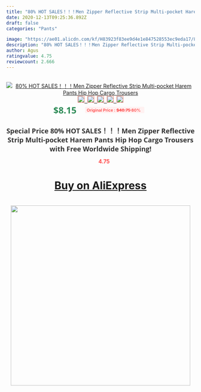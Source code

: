 ```yaml
---
title: "80% HOT SALES！！！Men Zipper Reflective Strip Multi-pocket Harem Pants Hip Hop Cargo Trousers"
date: 2020-12-13T09:25:36.892Z
draft: false
categories: "Pants"

image: "https://ae01.alicdn.com/kf/H83923f83ee9d4e1e847528553ec9eda17/80-HOT-SALES-Men-Zipper-Reflective-Strip-Multi-pocket-Harem-Pants-Hip-Hop-Cargo-Trousers.jpg"
description: "80% HOT SALES！！！Men Zipper Reflective Strip Multi-pocket Harem Pants Hip Hop Cargo Trousers"
author: Agus
ratingvalue: 4.75
reviewcount: 2.666
---
```

<br>
<div style="text-align: center;">
<a href="https://s.click.aliexpress.com/e/_9fPB1T" target="_blank" rel="nofollow noopener noreferrer"><img alt="80% HOT SALES！！！Men Zipper Reflective Strip Multi-pocket Harem Pants Hip Hop Cargo Trousers" class="magnifier-image" src="https://ae01.alicdn.com/kf/H83923f83ee9d4e1e847528553ec9eda17/80-HOT-SALES-Men-Zipper-Reflective-Strip-Multi-pocket-Harem-Pants-Hip-Hop-Cargo-Trousers.jpg_640x640.jpg">
<br>
<img style="border:1px solid salmon" src="https://ae01.alicdn.com/kf/H83923f83ee9d4e1e847528553ec9eda17/80-HOT-SALES-Men-Zipper-Reflective-Strip-Multi-pocket-Harem-Pants-Hip-Hop-Cargo-Trousers.jpg_120x120.jpg">&nbsp;&nbsp;<img style="border:1px solid salmon" src="https://ae01.alicdn.com/kf/Hccaa46866bac4f209354cd8815ca3cc8V/80-HOT-SALES-Men-Zipper-Reflective-Strip-Multi-pocket-Harem-Pants-Hip-Hop-Cargo-Trousers.jpg_120x120.jpg">&nbsp;&nbsp;<img style="border:1px solid salmon" src="https://ae01.alicdn.com/kf/H7037195e38c24c659e76ba1413d7a133D/80-HOT-SALES-Men-Zipper-Reflective-Strip-Multi-pocket-Harem-Pants-Hip-Hop-Cargo-Trousers.jpg_120x120.jpg">&nbsp;&nbsp;<img style="border:1px solid salmon" src="https://ae01.alicdn.com/kf/He828979f3d1a45aeb29301c65aeb602be/80-HOT-SALES-Men-Zipper-Reflective-Strip-Multi-pocket-Harem-Pants-Hip-Hop-Cargo-Trousers.jpg_120x120.jpg">&nbsp;&nbsp;<img style="border:1px solid salmon" src="https://ae01.alicdn.com/kf/H9e11043a1259446dbf9cb16030a4b155X/80-HOT-SALES-Men-Zipper-Reflective-Strip-Multi-pocket-Harem-Pants-Hip-Hop-Cargo-Trousers.jpg_120x120.jpg"></a></div><br0>
<div style="text-align: center;"><span style="background-color: white; border: 0px; box-sizing: border-box; color: seagreen; display: inline-block; font-family: &quot;open sans&quot; , &quot;arial&quot; , &quot;helvetica&quot; , sans-serif , &quot;heiti&quot;; font-size: 24px; font-stretch: inherit; font-weight: 700; line-height: inherit; margin: 0px 10px 0px 0px; padding: 0px; vertical-align: middle;">$8.15 </span>
<span style="background: rgb(255 , 241 , 241); border-radius: 3px; border: 0px; box-sizing: border-box; color: #ff4747; display: inline-block; font-family: inherit; font-size: 12px; font-stretch: inherit; font-style: inherit; font-variant: inherit; font-weight: 600; line-height: inherit; margin: 0px; padding: 2px 5px; transform: scale(0.9); vertical-align: middle;">Original Price : <b style="text-decoration: line-through;">$40.75 </b> 80%&nbsp;&nbsp;</span></div>
<h1 style="color: #333333; display: inline-block; font-family: &quot;open sans&quot; , &quot;arial&quot; , &quot;helvetica&quot; , sans-serif , &quot;heiti&quot;; font-size: 18px; font-stretch: inherit; font-weight: 700; text-align: center;">Special Price 80% HOT SALES！！！Men Zipper Reflective Strip Multi-pocket Harem Pants Hip Hop Cargo Trousers with Free Worldwide Shipping!</h1>
<div style="color: #ff4747; text-align: center;">
<img src="https://4.bp.blogspot.com/-M0ZcTcb-5uY/XleCXlxnR4I/AAAAAAAAAEc/OrjgMkXV1oMQFaCRZj5HQwOCBcu3w1FegCPcBGAYYCw/s1600/star.png" style="height: 15px;">&nbsp;<b>4.75</b></div>
<div class="button_cont" align="center"><a class="buynow_a" href="https://s.click.aliexpress.com/e/_9fPB1T" target="_blank" rel="nofollow noopener noreferrer"><H1>Buy on AliExpress</H1></a></div><br>
<div class="separator" style="clear: both; text-align: center;">
<img src="https://lh3.googleusercontent.com/-pTy5HemUv9M/XlePHvY0dAI/AAAAAAAAAE4/0nX5iRUoIWY8eMW9Dpxeirr157OZliDIgCLcBGAsYHQ/s1600/badge.gif" width="480">
</div>
